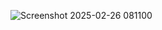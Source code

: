 ![Screenshot 2025-02-26 081100](https://github.com/user-attachments/assets/838eda74-474d-4263-95b6-1485dcb980bd)
